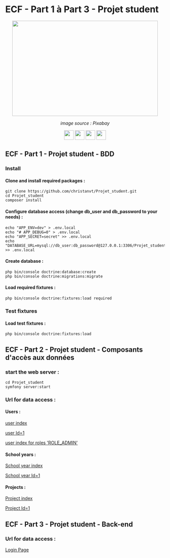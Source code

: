# ECF - Part 1 à Part 3 - Projet student

<p align="center">
  <img width="460" height="300" src="https://cdn.pixabay.com/photo/2016/12/09/18/30/database-schema-1895779_1280.png">
</p>
<p align="center" ><em>image source : Pixabay</em></p>

<p align="center">
  <img height="30" src="https://img.shields.io/badge/Symfony-lightgrey?style=flat&logo=symfony&logoColor=white&labelColor=black">
  <img height="30" src="https://img.shields.io/badge/MariaDB-lightgrey?style=flat&logo=mariadb&logoColor=white&labelColor=red">
  <img height="30" src="https://img.shields.io/badge/Php-lightgrey?style=flat&logo=php&logoColor=white&labelColor=8892BF">
  <img height="30" src="https://img.shields.io/badge/Composer-lightgrey?style=flat&logo=composer&logoColor=44f&labelColor=eee">
</p>

## ECF - Part 1 - Projet student - BDD

### Install

#### Clone and install required packages :

    git clone https://github.com/christanvt/Projet_student.git
    cd Projet_student
    composer install

#### Configure database access (change db_user and db_password to your needs) :

    echo "APP_ENV=dev" > .env.local
    echo "# APP_DEBUG=0" > .env.local
    echo "APP_SECRET=secret" >> .env.local
    echo "DATABASE_URL=mysql://db_user:db_password@127.0.0.1:3306/Projet_student" >> .env.local

#### Create database :

    php bin/console doctrine:database:create
    php bin/console doctrine:migrations:migrate

#### Load required fixtures :

    php bin/console doctrine:fixtures:load required

### Test fixtures

#### Load test fixtures :

    php bin/console doctrine:fixtures:load

## ECF - Part 2 - Projet student - Composants d'accès aux données

### start the web server :

    cd Projet_student
    symfony server:start

### Url for data access :

#### Users :

[user index](http://127.0.0.1:8000/user/)

[user Id=1](http://127.0.0.1:8000/user/1)

[user index for roles 'ROLE_ADMIN'](http://127.0.0.1:8000/user/admin)

#### School years :

[School year index](http://127.0.0.1:8000/school_year/)

[School year Id=1](http://127.0.0.1:8000/school_year/1)

#### Projects :

[Project index](http://127.0.0.1:8000/project/)

[Project Id=1](http://127.0.0.1:8000/project/1)

## ECF - Part 3 - Projet student - Back-end

### Url for data access :

[Login Page](http://127.0.0.1:8000/login/)
